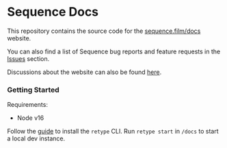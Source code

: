 # Sequence Docs

This repository contains the source code for the [sequence.film/docs](https://sequence.film/docs) website.

You can also find a list of Sequence bug reports and feature requests in the [Issues](https://github.com/sequencefilm/docs-and-issues/issues) section.

Discussions about the website can also be found [here](https://github.com/sequencefilm/docs-and-issues/discussions).

### Getting Started

Requirements:
- Node v16

Follow the [guide](https://retype.com/) to install the `retype` CLI. Run `retype start` in `/docs` to start a local dev instance. 
